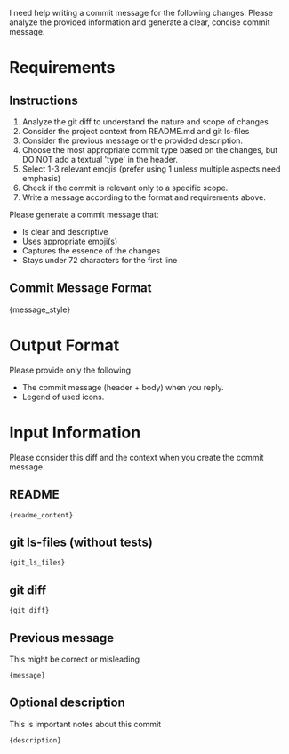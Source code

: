 I need help writing a commit message for the following changes.
Please analyze the provided information and generate a clear, concise commit message.

# Requirements
## Instructions
1. Analyze the git diff to understand the nature and scope of changes
2. Consider the project context from README.md and git ls-files
3. Consider the previous message or the provided description.
4. Choose the most appropriate commit type based on the changes, but DO NOT add a textual 'type' in the header.
5. Select 1-3 relevant emojis (prefer using 1 unless multiple aspects need emphasis)
6. Check if the commit is relevant only to a specific scope.
7. Write a message according to the format and requirements above.

Please generate a commit message that:
- Is clear and descriptive
- Uses appropriate emoji(s)
- Captures the essence of the changes
- Stays under 72 characters for the first line

## Commit Message Format
{message_style}

# Output Format
Please provide only the following
- The commit message (header + body) when you reply.
- Legend of used icons.

# Input Information
Please consider this diff and the context when you create the commit message.

## README ####################################################################
```
{readme_content}
```
<end of README>

## git ls-files (without tests) ##############################################
```
{git_ls_files}
```

## git diff ##################################################################
```
{git_diff}
```

## Previous message ##########################################################
This might be correct or misleading
```
{message}
```

## Optional description ######################################################
This is important notes about this commit
```
{description}
```
